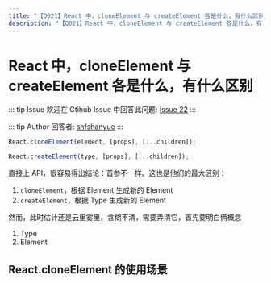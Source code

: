 ```yaml
---
title: "【Q021】React 中，cloneElement 与 createElement 各是什么，有什么区别 | react高频面试题"
description: "【Q021】React 中，cloneElement 与 createElement 各是什么，有什么区别 字节跳动面试题、阿里腾讯面试题、美团小米面试题。"
---
```


# React 中，cloneElement 与 createElement 各是什么，有什么区别

::: tip Issue
欢迎在 Gtihub Issue 中回答此问题: [Issue 22](https://github.com/shfshanyue/Daily-Question/issues/22)
:::

::: tip Author
回答者: [shfshanyue](https://github.com/shfshanyue)
:::

```js
React.cloneElement(element, [props], [...children]);

React.createElement(type, [props], [...children]);
```

直接上 API，很容易得出结论：首参不一样。这也是他们的最大区别：

1. `cloneElement`，根据 Element 生成新的 Element
1. `createElement`，根据 Type 生成新的 Element

然而，此时估计还是云里雾里，含糊不清，需要弄清它，首先要明白俩概念

1. Type
1. Element

## React.cloneElement 的使用场景
